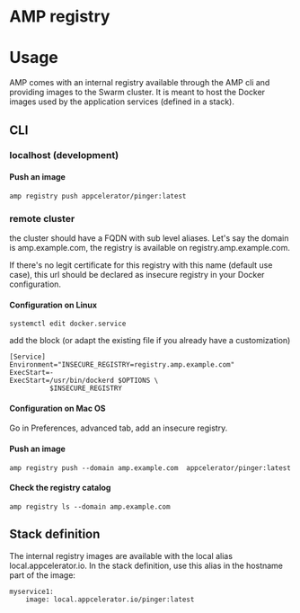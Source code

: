 AMP registry
============

# Usage

AMP comes with an internal registry available through the AMP cli and providing images to the Swarm cluster. It is meant to host the Docker images used by the application services (defined in a stack).

## CLI

### localhost (development)

#### Push an image

```amp registry push appcelerator/pinger:latest```

### remote cluster

the cluster should have a FQDN with sub level aliases. Let's say the domain is amp.example.com, the registry is available on registry.amp.example.com.

If there's no legit certificate for this registry with this name (default use case), this url should be declared as insecure registry in your Docker configuration.

#### Configuration on Linux

```systemctl edit docker.service```

add the block (or adapt the existing file if you already have a customization)

```
[Service]
Environment="INSECURE_REGISTRY=registry.amp.example.com"
ExecStart=-
ExecStart=/usr/bin/dockerd $OPTIONS \
          $INSECURE_REGISTRY
```

#### Configuration on Mac OS

Go in Preferences, advanced tab, add an insecure registry.

#### Push an image

```amp registry push --domain amp.example.com  appcelerator/pinger:latest```

#### Check the registry catalog

```amp registry ls --domain amp.example.com```

## Stack definition

The internal registry images are available with the local alias local.appcelerator.io.
In the stack definition, use this alias in the hostname part of the image:

```
myservice1:
    image: local.appcelerator.io/pinger:latest
```
